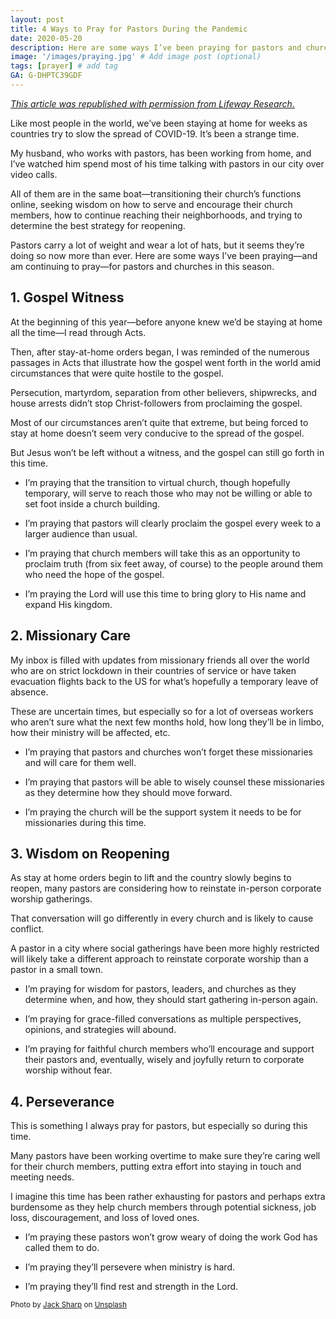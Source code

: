 ```yaml
---
layout: post
title: 4 Ways to Pray for Pastors During the Pandemic
date: 2020-05-20
description: Here are some ways I’ve been praying for pastors and churches in this season. # Add post description (optional)
image: '/images/praying.jpg' # Add image post (optional)
tags: [prayer] # add tag
GA: G-DHPTC39GDF
---
```

<a href= "https://research.lifeway.com/2020/05/11/4-ways-to-pray-for-pastors-right-now/" target= "blank">*This article was republished with permission from Lifeway Research.*</a>

Like most people in the world, we’ve been staying at home for weeks as countries try to slow the spread of COVID-19. It’s been a strange time. 

My husband, who works with pastors, has been working from home, and I’ve watched him spend most of his time talking with pastors in our city over video calls. 

All of them are in the same boat—transitioning their church’s functions online, seeking wisdom on how to serve and encourage their church members, how to continue reaching their neighborhoods, and trying to determine the best strategy for reopening.

Pastors carry a lot of weight and wear a lot of hats, but it seems they’re doing so now more than ever. Here are some ways I’ve been praying—and am continuing to pray—for pastors and churches in this season.

## 1. Gospel Witness

At the beginning of this year—before anyone knew we’d be staying at home all the time—I read through Acts.

Then, after stay-at-home orders began, I was reminded of the numerous passages in Acts that illustrate how the gospel went forth in the world amid circumstances that were quite hostile to the gospel. 

Persecution, martyrdom, separation from other believers, shipwrecks, and house arrests didn’t stop Christ-followers from proclaiming the gospel.

Most of our circumstances aren’t quite that extreme, but being forced to stay at home doesn’t seem very conducive to the spread of the gospel.

But Jesus won’t be left without a witness, and the gospel can still go forth in this time. 

- I’m praying that the transition to virtual church, though hopefully temporary, will serve to reach those who may not be willing or able to set foot inside a church building.

- I’m praying that pastors will clearly proclaim the gospel every week to a larger audience than usual.

- I’m praying that church members will take this as an opportunity to proclaim truth (from six feet away, of course) to the people around them who need the hope of the gospel.

- I’m praying the Lord will use this time to bring glory to His name and expand His kingdom.

## 2. Missionary Care

My inbox is filled with updates from missionary friends all over the world who are on strict lockdown in their countries of service or have taken evacuation flights back to the US for what’s hopefully a temporary leave of absence. 

These are uncertain times, but especially so for a lot of overseas workers who aren’t sure what the next few months hold, how long they’ll be in limbo, how their ministry will be affected, etc.

   * I’m praying that pastors and churches won’t forget these missionaries and will care for them well.

   * I’m praying that pastors will be able to wisely counsel these missionaries as they determine how they should move forward.

   * I’m praying the church will be the support system it needs to be for missionaries during this time.

## 3. Wisdom on Reopening

As stay at home orders begin to lift and the country slowly begins to reopen, many pastors are considering how to reinstate in-person corporate worship gatherings.

That conversation will go differently in every church and is likely to cause conflict. 

A pastor in a city where social gatherings have been more highly restricted will likely take a different approach to reinstate corporate worship than a pastor in a small town.

   * I’m praying for wisdom for pastors, leaders, and churches as they determine when, and how, they should start gathering in-person again.

   *   I’m praying for grace-filled conversations as multiple perspectives, opinions, and strategies will abound.

   *   I’m praying for faithful church members who’ll encourage and support their pastors and, eventually, wisely and joyfully return to corporate worship without fear.

## 4. Perseverance

This is something I always pray for pastors, but especially so during this time.

Many pastors have been working overtime to make sure they’re caring well for their church members, putting extra effort into staying in touch and meeting needs. 

I imagine this time has been rather exhausting for pastors and perhaps extra burdensome as they help church members through potential sickness, job loss, discouragement, and loss of loved ones.

   * I’m praying these pastors won’t grow weary of doing the work God has called them to do.

   * I’m praying they’ll persevere when ministry is hard.

   * I’m praying they’ll find rest and strength in the Lord.

<sub>Photo by <a href="https://unsplash.com/@jacksharp_photography?utm_content=creditCopyText&utm_medium=referral&utm_source=unsplash">Jack Sharp</a> on <a href="https://unsplash.com/photos/men-touching-each-others-foreheads-ShCVvQbQBDk?utm_content=creditCopyText&utm_medium=referral&utm_source=unsplash">Unsplash</a></sub>
  